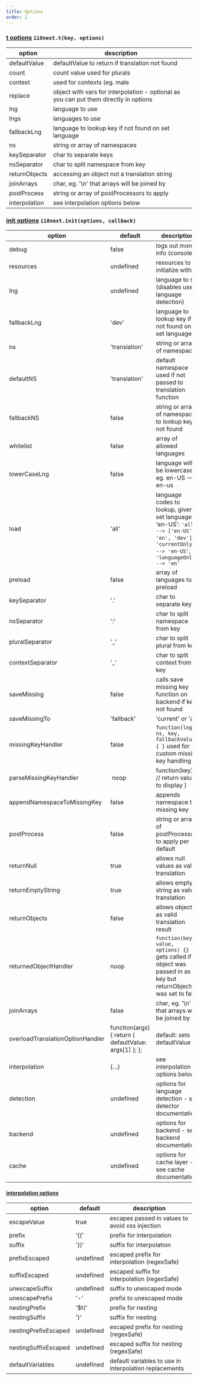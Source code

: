 ```yaml
---
title: Options
order: 2
---
```


<a name="t-options"></a>
### [t options](#t-options) `i18next.t(key, options)`

<div class="optionstable">

option            | description
----------------- | -----------------
defaultValue      | defaultValue to return if translation not found
count             | count value used for plurals
context           | used for contexts (eg. male|female)
replace           | object with vars for interpolation - optional as you can put them directly in options
lng               | language to use
lngs              | languages to use
fallbackLng       | language to lookup key if not found on set language
ns                | string or array of namespaces
keySeparator      | char to separate keys
nsSeparator       | char to split namespace from key
returnObjects     | accessing an object not a translation string
joinArrays        | char, eg. '\n' that arrays will be joined by
postProcess       | string or array of postProcessors to apply
interpolation     | see interpolation options below

</div>


<a name="init-options"></a>
### [init options](#init-options) `i18next.init(options, callback)`

<div class="optionstable">

option            | default             | description
----------------- | --------------------| -----------------
debug             | false               | logs out more info (console)
resources         | undefined           | resources to initialize with
lng               | undefined           | language to set (disables user language detection)
fallbackLng       | 'dev'               | language to lookup key if not found on set language
ns                | 'translation'       | string or array of namespaces
defaultNS         | 'translation'       | default namespace used if not passed to translation function
fallbackNS        | false               | string or array of namespaces to lookup key if not found
whitelist         | false               | array of allowed languages
lowerCaseLng      | false               | language will be lowercased eg. en-US --> en-us
load              | 'all'               | language codes to lookup, given set language is 'en-US': `'all' --> ['en-US', 'en', 'dev']`, `'currentOnly' --> 'en-US'`, `'languageOnly' --> 'en'`
preload           | false               | array of languages to preload
keySeparator      | '.'                 | char to separate keys
nsSeparator       | ':'                 | char to split namespace from key
pluralSeparator   | '\_'                 | char to split plural from key
contextSeparator  | '\_'                 | char to split context from key
saveMissing       | false               | calls save missing key function on backend if key not found
saveMissingTo     | 'fallback'          | 'current' or 'all'
missingKeyHandler | false               | `function(lng, ns, key, fallbackValue) { }` used for custom missing key handling
parseMissingKeyHandler | noop           | function(key) { // return value to display }
appendNamespaceToMissingKey | false     | appends namespace to missing key
postProcess       | false               | string or array of postProcessors to apply per default
returnNull        | true                | allows null values as valid translation
returnEmptyString | true                | allows empty string as valid translation
returnObjects     | false               | allows objects as valid translation result
returnedObjectHandler | noop            | `function(key, value, options) {}` gets called if object was passed in as key but returnObjects was set to false
joinArrays        | false               | char, eg. '\n' that arrays will be joined by
overloadTranslationOptionHandler | function(args) { return { defaultValue: args[1] }; }; | default: sets defaultValue
interpolation     | {...}               | see interpolation options below
detection         | undefined           | options for language detection - see detector documentation
backend           | undefined           | options for backend - see backend documentation
cache             | undefined           | options for cache layer -- see cache documentation

</div>

<div class="optionstable">

<a name="interpolation-options"></a>
#### [interpolation options](#interpolation-options)

option            | default             | description
----------------- | --------------------| -----------------
escapeValue       | true                | escapes passed in values to avoid xss injection
prefix            | '{{'                | prefix for interpolation
suffix            | '}}'                | suffix for interpolation
prefixEscaped     | undefined           | escaped prefix for interpolation (regexSafe)
suffixEscaped     | undefined           | escaped suffix for interpolation (regexSafe)
unescapeSuffix    | undefined           | suffix to unescaped mode
unescapePrefix    | '-'                 | prefix to unescaped mode
nestingPrefix     | '$t('               | prefix for nesting
nestingSuffix     | ')'                 | suffix for nesting
nestingPrefixEscaped     | undefined               | escaped prefix for nesting (regexSafe)
nestingSuffixEscaped     | undefined               | escaped suffix for nesting (regexSafe)
defaultVariables  | undefined           | default variables to use in interpolation replacements

</div>
